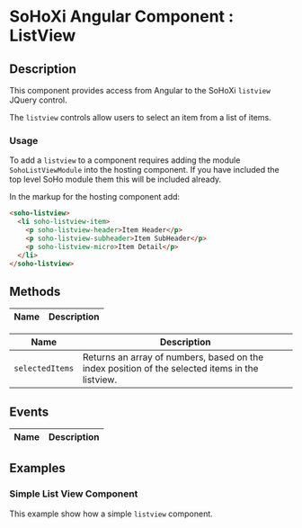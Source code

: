 # SoHoXi Angular Component : ListView

## Description

This component provides access from Angular to the SoHoXi `listview` JQuery control.

The `listview` controls allow users to select an item from a list of items. 

### Usage

To add a `listview` to a component requires adding the module `SohoListViewModule` into the hosting component.  If you have included the top level SoHo module them this will be included already.

In the markup for the hosting component add:

```html
<soho-listview>
  <li soho-listview-item>
    <p soho-listview-header>Item Header</p>
    <p soho-listview-subheader>Item SubHeader</p>
    <p soho-listview-micro>Item Detail</p>
  </li>
</soho-listview>
```


## Methods

| Name | Description |
| --- | --- |


| Name | Description |
| --- | --- |
| `selectedItems` | Returns an array of numbers, based on the index position of the selected items in the listview. |

## Events

| Name | Description |
| --- | --- |

## Examples

### Simple List View Component

This example show how a simple `listview` component.

```typescript
  
```




